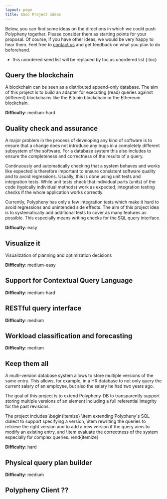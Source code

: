 ```yaml
---
layout: page
title: GSoC Project Ideas
---
```


Below, you can find some ideas on the directions in which we could push Polypheny together. Please consider them as starting points for your proposal. Of course, if you have other ideas, we would be very happy to hear them. Feel free to [contact us](/community/gsoc/#contact) and get feedback on what you plan to do beforehand.

* this unordered seed list will be replaced by toc as unordered list
{:toc}


## Query the blockchain
A blockchain can be seen as a distributed append-only database. The aim of this project is to build an adapter for executing (read) queries against (different) blockchains like the Bitcoin blockchain or the Ethereum blockchain.

**Difficulty**: medium-hard


## Quality check and assurance
A major problem in the process of developing any kind of software is to ensure that a change does not introduce any bugs in a completely different subsystem of the software.
For a database system this also includes to ensure the completeness and correctness of the results of a query.

Continuously and automatically checking that a system behaves and works like expected is therefore important to ensure consistent software quality and to avoid regressions. Usually, this is done using unit tests and integration tests. While unit tests check that individual parts (units) of the code (typically individual methods) work as expected, integration testing checks if the whole application works correctly.

Currently, Polypheny has only a few integration tests which make it hard to avoid regressions and unintended side effects. The aim of this project idea is to systematically add additional tests to cover as many features as possible. This especially means writing checks for the SQL query interface.

**Difficulty**: easy


##  Visualize it  
Visualization of planning and optimization decisions

**Difficulty**: medium-easy


## Support for Contextual Query Language

**Difficulty**: medium-hard


## RESTful query interface 

**Difficulty**: medium


## Workload classification and forecasting

**Difficulty**: medium


## Keep them all     
A multi-version database system allows to store multiple versions of the same entry. This allows, for example, in a HR database to not only query the current salary of an employee, but also the salary he had two years ago.  

The goal of this project is to extend Polypheny-DB to transparently support storing multiple versions of an element including a full referential integrity for the past revisions. 

The project includes
\begin{itemize}
	\item extending Polypheny's SQL dialect to support specifying a version,
	\item rewriting the queries to retrieve the right version and to add a new version if the query aims to modify an existing entry, and
	\item evaluate the correctness of the system especially for complex queries.
\end{itemize}

**Difficulty**: hard



## Physical query plan builder

**Difficulty**: medium


## Polypheny Client ?? 


